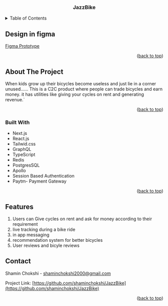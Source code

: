 <div id="top"></div>

<!-- PROJECT LOGO -->
<br />
<div align="center">

<h3 align="center">JazzBike</h3>

</div>



<!-- TABLE OF CONTENTS -->
<details>
  <summary>Table of Contents</summary>
  <ol>
    <li>
      <a href="#about-the-project">About The Project</a>
      <ul>
        <li><a href="#built-with">Built With</a></li>
      </ul>
    </li>
    <li><a href="#contact">Contact</a></li>
    <li><a href="#acknowledgments">Acknowledgments</a></li>
  </ol>
</details>

## Design in figma 
[Figma Prototype](https://www.figma.com/file/DDr1AFUM2Q4wMervENqkeL/jazzbike?node-id=0%3A1)
<p align="right">(<a href="#top">back to top</a>)</p>


<!-- ABOUT THE PROJECT -->
## About The Project


When kids grow up their bicycles become useless and just lie in a corner unused......
This is a C2C product where people can trade bicycles and earn money.
it has utilities like giving your cycles on rent and generating revenue.`

<p align="right">(<a href="#top">back to top</a>)</p>



### Built With

* Next.js
* React.js
* Tailwid.css
* GraphQL
* TypeScript
* Redis
* PostgresSQL
* Apollo
* Session Based Authentication
* Paytm- Payment Gateway

<p align="right">(<a href="#top">back to top</a>)</p>

## Features
 
  <ol>
    <li>Users can Give cycles on rent and ask for money according to their requirement</li>
    <li>live tracking during a bike ride</li>
    <li>in app messaging</li>
    <li>recommendation system for better bicycles</li>
    <li>User reviews and bicyle reviews</li>
  
  </ol>



<!-- CONTACT -->
## Contact

Shamin Chokshi - shaminchokshi2000@gmail.com

Project Link: [https://github.com/shaminchokshi/JazzBike](https://github.com/shaminchokshi/JazzBike)

<p align="right">(<a href="#top">back to top</a>)</p>




